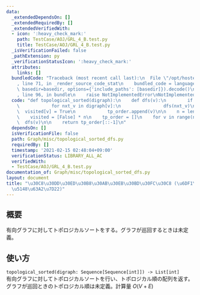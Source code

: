 ```yaml
---
data:
  _extendedDependsOn: []
  _extendedRequiredBy: []
  _extendedVerifiedWith:
  - icon: ':heavy_check_mark:'
    path: TestCase/AOJ/GRL_4_B.test.py
    title: TestCase/AOJ/GRL_4_B.test.py
  _isVerificationFailed: false
  _pathExtension: py
  _verificationStatusIcon: ':heavy_check_mark:'
  attributes:
    links: []
  bundledCode: "Traceback (most recent call last):\n  File \"/opt/hostedtoolcache/Python/3.9.6/x64/lib/python3.9/site-packages/onlinejudge_verify/documentation/build.py\"\
    , line 71, in _render_source_code_stat\n    bundled_code = language.bundle(stat.path,\
    \ basedir=basedir, options={'include_paths': [basedir]}).decode()\n  File \"/opt/hostedtoolcache/Python/3.9.6/x64/lib/python3.9/site-packages/onlinejudge_verify/languages/python.py\"\
    , line 96, in bundle\n    raise NotImplementedError\nNotImplementedError\n"
  code: "def topological_sorted(digraph):\n    def dfs(v):\n        if not visited[v]:\n\
    \            for nxt_v in digraph[v]:\n                dfs(nxt_v)\n          \
    \  visited[v] = True\n            tp_order.append(v)\n\n    n = len(digraph)\n\
    \    visited = [False] * n\n    tp_order = []\n    for v in range(n):\n      \
    \  dfs(v)\n\n    return tp_order[::-1]\n"
  dependsOn: []
  isVerificationFile: false
  path: Graph/misc/topological_sorted_dfs.py
  requiredBy: []
  timestamp: '2021-02-15 02:48:04+09:00'
  verificationStatus: LIBRARY_ALL_AC
  verifiedWith:
  - TestCase/AOJ/GRL_4_B.test.py
documentation_of: Graph/misc/topological_sorted_dfs.py
layout: document
title: "\u30C8\u30DD\u30ED\u30B8\u30AB\u30EB\u30BD\u30FC\u30C8 (\u6DF1\u3055\u512A\
  \u5148\u63A2\u7D22)"
---
```


## 概要
有向グラフに対してトポロジカルソートをする。グラフが巡回するときは未定義。

## 使い方
`topological_sorted(digraph: Sequence[Sequence[int]]) -> List[int]`  
有向グラフに対してトポロジカルソートを行い、トポロジカル順の配列を返す。グラフが巡回ときのトポロジカル順は未定義。計算量 $O(V + E)$
